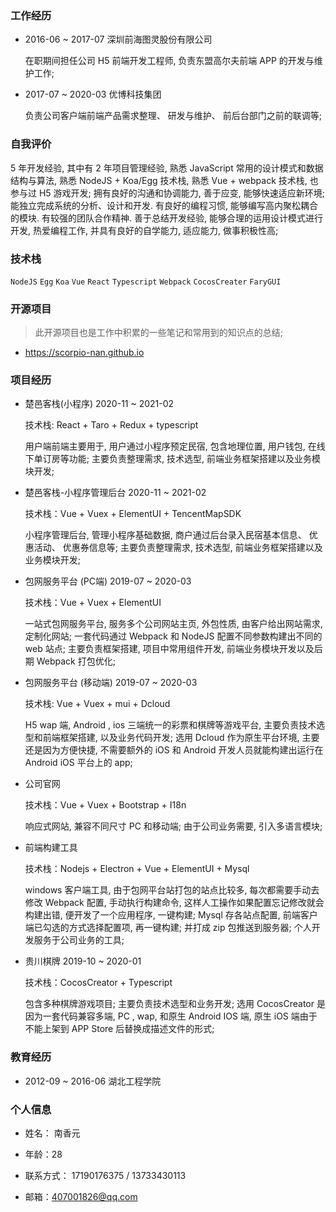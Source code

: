 ### 工作经历

+ 2016-06 ~ 2017-07 深圳前海图灵股份有限公司

    在职期间担任公司 H5 前端开发工程师, 负责东盟高尔夫前端 APP 的开发与维护工作; 

+ 2017-07 ~ 2020-03 优博科技集团

    负责公司客户端前端产品需求整理、 研发与维护、 前后台部门之前的联调等;

### 自我评价
  5 年开发经验, 其中有 2 年项目管理经验, 熟悉 JavaScript 常用的设计模式和数据结构与算法, 熟悉 NodeJS + Koa/Egg 技术栈, 熟悉 Vue + webpack 技术栈, 也参与过 H5 游戏开发;
  拥有良好的沟通和协调能力, 善于应变, 能够快速适应新环境; 能独立完成系统的分析、设计和开发. 有良好的编程习惯, 能够编写高内聚松耦合的模块. 有较强的团队合作精神. 善于总结开发经验, 能够合理的运用设计模式进行开发, 热爱编程工作, 并具有良好的自学能力, 适应能力, 做事积极性高;

### 技术栈

 `NodeJS`  `Egg`  `Koa`  `Vue`  `React`  `Typescript`  `Webpack`  `CocosCreater`  `FaryGUI`

### 开源项目

> 此开源项目也是工作中积累的一些笔记和常用到的知识点的总结;

+ https://scorpio-nan.github.io

### 项目经历

+ 楚邑客栈(小程序)  2020-11 ~ 2021-02

  技术栈: React + Taro + Redux + typescript

  用户端前端主要用于, 用户通过小程序预定民宿, 包含地理位置, 用户钱包, 在线下单订房等功能; 主要负责整理需求, 技术选型, 前端业务框架搭建以及业务模块开发;

+ 楚邑客栈-小程序管理后台  2020-11 ~ 2021-02

  技术栈：Vue + Vuex + ElementUI + TencentMapSDK
  
  小程序管理后台, 管理小程序基础数据, 商户通过后台录入民宿基本信息、 优惠活动、 优惠券信息等; 主要负责整理需求, 技术选型, 前端业务框架搭建以及业务模块开发;

+ 包网服务平台 (PC端)  2019-07 ~ 2020-03
  
  技术栈：Vue + Vuex + ElementUI

  一站式包网服务平台, 服务多个公司网站主页, 外包性质, 由客户给出网站需求, 定制化网站;  一套代码通过 Webpack 和 NodeJS 配置不同参数构建出不同的 web 站点; 主要负责框架搭建, 项目中常用组件开发, 前端业务模块开发以及后期 Webpack 打包优化;

+ 包网服务平台 (移动端) 2019-07 ~ 2020-03

  技术栈: Vue + Vuex + mui + Dcloud

  H5 wap 端, Android , ios 三端统一的彩票和棋牌等游戏平台, 主要负责技术选型和前端框架搭建, 以及业务代码开发; 选用 Dcloud 作为原生平台环境, 主要还是因为方便快捷, 不需要额外的 iOS 和 Android 开发人员就能构建出运行在 Android iOS 平台上的 app;

+ 公司官网 
 
  技术栈：Vue + Vuex + Bootstrap + I18n
  
  响应式网站, 兼容不同尺寸 PC 和移动端; 由于公司业务需要, 引入多语言模块; 

+ 前端构建工具  
 
  技术栈：Nodejs + Electron + Vue + ElementUI + Mysql

  windows 客户端工具, 由于包网平台站打包的站点比较多, 每次都需要手动去修改 Webpack 配置, 手动执行构建命令, 这样人工操作如果配置忘记修改就会构建出错, 便开发了一个应用程序, 一键构建; Mysql 存各站点配置, 前端客户端已勾选的方式选择配置项, 再一键构建; 并打成 zip 包推送到服务器; 个人开发服务于公司业务的工具;

+ 贵川棋牌  2019-10 ~ 2020-01

  技术栈：CocosCreator + Typescript

  包含多种棋牌游戏项目; 主要负责技术选型和业务开发; 选用 CocosCreator 是因为一套代码兼容多端, PC , wap, 和原生 Android IOS 端, 原生 iOS 端由于不能上架到 APP Store 后替换成描述文件的形式;

### 教育经历
  
+ 2012-09 ~ 2016-06   湖北工程学院

### 个人信息

+ 姓名： 南香元

+ 年龄：28

+ 联系方式： 17190176375  /  13733430113

+ 邮箱：407001826@qq.com

